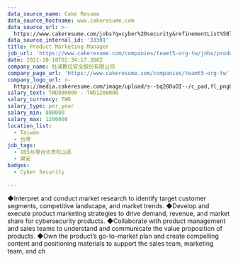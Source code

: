 ```yaml
---
data_source_name: Cake Resume
data_source_hostname: www.cakeresume.com
data_source_url: >-
  https://www.cakeresume.com/jobs?q=cyber%20security&refinementList%5Blang_name%5D%5B0%5D=English&refinementList%5Bsalary_type%5D=per_year&range%5Bsalary_range%5D%5Bmin%5D=1000000
data_source_internal_id: '33301'
title: Product Marketing Manager
job_url: 'https://www.cakeresume.com/companies/teamt5-org-tw/jobs/product-manager-cd95cf'
date: 2021-10-18T02:34:17.308Z
company_name: 杜浦數位安全股份有限公司
company_page_url: 'https://www.cakeresume.com/companies/teamt5-org-tw'
company_logo_url: >-
  https://media.cakeresume.com/image/upload/s--bq28OuOI--/c_pad,fl_png8,h_200,w_200/v1634284230/sncnupc4f0di3ftnbf2v.png
salary_text: TWD800000 - TWD1200000
salary_currency: TWD
salary_type: per_year
salary_min: 800000
salary_max: 1200000
location_list:
  - Taiwan
  - 台灣
job_tags:
  - 105台灣台北市松山區
  - 資安
badges:
  - Cyber Security

---
```


◆Interpret and conduct market research to identify target customer segments, competitive landscape, and market trends. ◆Develop and execute product marketing strategies to drive demand, revenue, and market share for cybersecurity products. ◆Collaborate with product management and sales teams to understand and communicate the value proposition of products. ◆Own the product’s go-to-market plan and create compelling content and positioning materials to support the sales team, marketing team, and ch